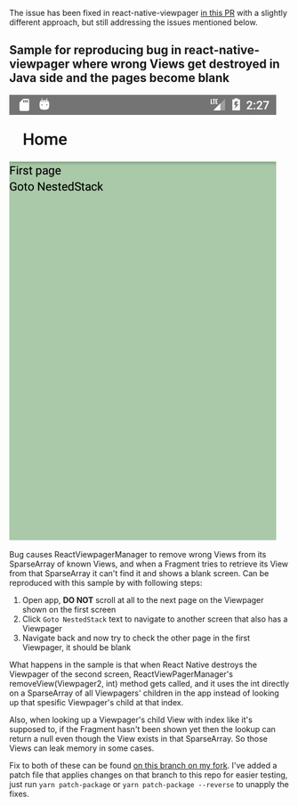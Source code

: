 The issue has been fixed in react-native-viewpager [in this PR](https://github.com/react-native-community/react-native-viewpager/pull/191) with a slightly different approach, but still addressing the issues mentioned below.

## Sample for reproducing bug in react-native-viewpager where wrong Views get destroyed in Java side and the pages become blank

![GIF showing the bug](/viewpager-blank-page-bug.gif)

Bug causes ReactViewpagerManager to remove wrong Views from its SparseArray of known Views, and when a Fragment tries to retrieve its View from that SparseArray it can't find it and shows a blank screen. Can be reproduced with this sample by with following steps:

1. Open app, **DO NOT** scroll at all to the next page on the Viewpager shown on the first screen
2. Click `Goto NestedStack` text to navigate to another screen that also has a Viewpager
3. Navigate back and now try to check the other page in the first Viewpager, it should be blank

What happens in the sample is that when React Native destroys the Viewpager of the second screen, ReactViewPagerManager's removeView(Viewpager2, int) method gets called, and it uses the int directly on a SparseArray of all Viewpagers' children in the app instead of looking up that spesific Viewpager's child at that index.

Also, when looking up a Viewpager's child View with index like it's supposed to, if the Fragment hasn't been shown yet then the lookup can return a null even though the View exists in that SparseArray. So those Views can leak memory in some cases.

Fix to both of these can be found 
[on this branch on my fork](https://github.com/Pikkuninja/react-native-viewpager/tree/fix/android-view-destroying-bug).
I've added a patch file that applies changes on that branch to this repo for easier testing, just run `yarn patch-package`
or `yarn patch-package --reverse` to unapply the fixes.
